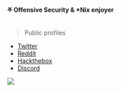 #### ⛧ Offensive Security & *Nix enjoyer<br></br>
> Public profiles
- [Twitter](https://twitter.com/fantasy0x1)
- [Reddit](https://www.reddit.com/user/fant9sy)
- [Hackthebox](https://app.hackthebox.com/profile/1547790)
- [Discord](https://discord.com/users/484108069505073153)

![](https://user-images.githubusercontent.com/123886904/218294072-d474a330-7464-430a-b369-91f79373dbca.svg)
